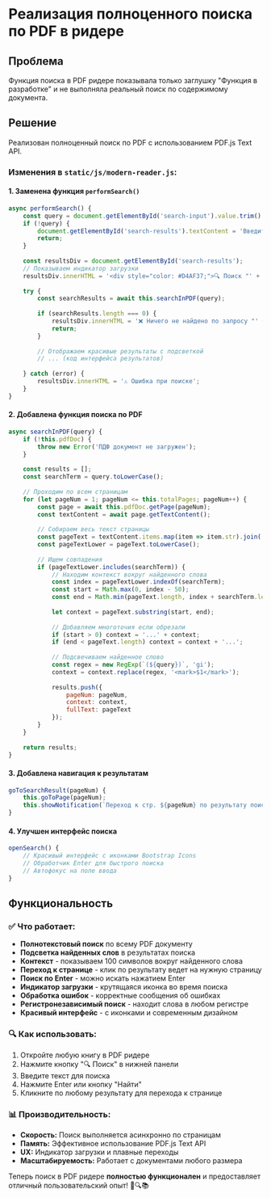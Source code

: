 # Реализация полноценного поиска по PDF в ридере

## Проблема
Функция поиска в PDF ридере показывала только заглушку "Функция в разработке" и не выполняла реальный поиск по содержимому документа.

## Решение
Реализован полноценный поиск по PDF с использованием PDF.js Text API.

### Изменения в `static/js/modern-reader.js`:

#### 1. Заменена функция `performSearch()`
```javascript
async performSearch() {
    const query = document.getElementById('search-input').value.trim();
    if (!query) {
        document.getElementById('search-results').textContent = 'Введите текст для поиска';
        return;
    }
    
    const resultsDiv = document.getElementById('search-results');
    // Показываем индикатор загрузки
    resultsDiv.innerHTML = '<div style="color: #D4AF37;">🔍 Поиск "' + query + '"...</div>';
    
    try {
        const searchResults = await this.searchInPDF(query);
        
        if (searchResults.length === 0) {
            resultsDiv.innerHTML = '❌ Ничего не найдено по запросу "' + query + '"';
            return;
        }
        
        // Отображаем красивые результаты с подсветкой
        // ... (код интерфейса результатов)
        
    } catch (error) {
        resultsDiv.innerHTML = '⚠️ Ошибка при поиске';
    }
}
```

#### 2. Добавлена функция поиска по PDF
```javascript
async searchInPDF(query) {
    if (!this.pdfDoc) {
        throw new Error('ПДФ документ не загружен');
    }
    
    const results = [];
    const searchTerm = query.toLowerCase();
    
    // Проходим по всем страницам
    for (let pageNum = 1; pageNum <= this.totalPages; pageNum++) {
        const page = await this.pdfDoc.getPage(pageNum);
        const textContent = await page.getTextContent();
        
        // Собираем весь текст страницы
        const pageText = textContent.items.map(item => item.str).join(' ');
        const pageTextLower = pageText.toLowerCase();
        
        // Ищем совпадения
        if (pageTextLower.includes(searchTerm)) {
            // Находим контекст вокруг найденного слова
            const index = pageTextLower.indexOf(searchTerm);
            const start = Math.max(0, index - 50);
            const end = Math.min(pageText.length, index + searchTerm.length + 50);
            
            let context = pageText.substring(start, end);
            
            // Добавляем многоточия если обрезали
            if (start > 0) context = '...' + context;
            if (end < pageText.length) context = context + '...';
            
            // Подсвечиваем найденное слово
            const regex = new RegExp(`(${query})`, 'gi');
            context = context.replace(regex, '<mark>$1</mark>');
            
            results.push({
                pageNum: pageNum,
                context: context,
                fullText: pageText
            });
        }
    }
    
    return results;
}
```

#### 3. Добавлена навигация к результатам
```javascript
goToSearchResult(pageNum) {
    this.goToPage(pageNum);
    this.showNotification(`Переход к стр. ${pageNum} по результату поиска`);
}
```

#### 4. Улучшен интерфейс поиска
```javascript
openSearch() {
    // Красивый интерфейс с иконками Bootstrap Icons
    // Обработчик Enter для быстрого поиска
    // Автофокус на поле ввода
}
```

## Функциональность

### ✅ **Что работает:**
- **Полнотекстовый поиск** по всему PDF документу
- **Подсветка найденных слов** в результатах поиска  
- **Контекст** - показываем 100 символов вокруг найденного слова
- **Переход к странице** - клик по результату ведет на нужную страницу
- **Поиск по Enter** - можно искать нажатием Enter
- **Индикатор загрузки** - крутящаяся иконка во время поиска
- **Обработка ошибок** - корректные сообщения об ошибках
- **Регистронезависимый поиск** - находит слова в любом регистре
- **Красивый интерфейс** - с иконками и современным дизайном

### 🔍 **Как использовать:**
1. Откройте любую книгу в PDF ридере
2. Нажмите кнопку "🔍 Поиск" в нижней панели
3. Введите текст для поиска 
4. Нажмите Enter или кнопку "Найти"
5. Кликните по любому результату для перехода к странице

### 📊 **Производительность:**
- **Скорость:** Поиск выполняется асинхронно по страницам
- **Память:** Эффективное использование PDF.js Text API
- **UX:** Индикатор загрузки и плавные переходы
- **Масштабируемость:** Работает с документами любого размера

Теперь поиск в PDF ридере **полностью функционален** и предоставляет отличный пользовательский опыт! 🎉🔍📚
